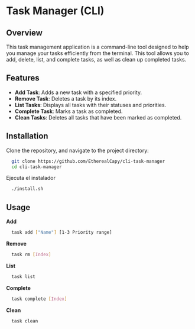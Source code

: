# Task Manager (CLI)

## Overview
This task management application is a command-line tool designed to help you manage your tasks efficiently from the terminal. This tool allows you to add, delete, list, and complete tasks, as well as clean up completed tasks.

## Features
- **Add Task**: Adds a new task with a specified priority.
- **Remove Task**: Deletes a task by its index.
- **List Tasks**: Displays all tasks with their statuses and priorities.
- **Complete Task**: Marks a task as completed.
- **Clean Tasks**: Deletes all tasks that have been marked as completed.

## Installation
Clone the repository, and navigate to the project directory:
```sh
  git clone https://github.com/EtherealCapy/cli-task-manager
  cd cli-task-manager
```
Ejecuta el instalador
```sh
  ./install.sh
```

## Usage
**Add**
```sh
  task add ["Name"] [1-3 Priority range]
```

**Remove**
```sh
  task rm [Index]
```

**List**
```sh
  task list
```

**Complete**
```sh
  task complete [Index]
```

**Clean**
```sh
  task clean
```

